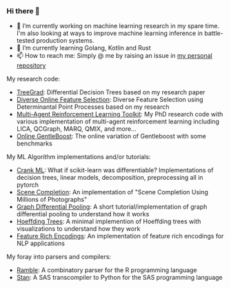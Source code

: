 ### Hi there 👋

<!--
**chipmunk-pixel/chipmunk-pixel** is a ✨ _special_ ✨ repository because its `README.md` (this file) appears on your GitHub profile.

Here are some ideas to get you started:

- 🔭 I’m currently working on ...
- 🌱 I’m currently learning ...
- 👯 I’m looking to collaborate on ...
- 🤔 I’m looking for help with ...
- 💬 Ask me about ...
- 📫 How to reach me: ...
- 😄 Pronouns: ...
- ⚡ Fun fact: ...
-->

- 🔭 I’m currently working on machine learning research in my spare time. I'm also looking at ways to improve machine learning inference in battle-tested production systems.
- 🌱 I’m currently learning Golang, Kotlin and Rust
- 📫 How to reach me: Simply @ me by raising an issue in [my personal repository](https://github.com/chipmunk-pixel/chipmunk-pixel/)

My research code:

- [TreeGrad](https://github.com/8bit-pixies/TreeGrad): Differential Decision Trees based on my research paper
- [Diverse Online Feature Selection](https://github.com/8bit-pixies/diverse-online-feature-selection): Diverse Feature Selection using Determinantal Point Processes based on my research
- [Multi-Agent Reinforcement Learning Toolkit](https://github.com/8bit-pixies/marl-offline-coordination): My PhD research code with various implementation of multi-agent reinforcement learning including LICA, QCGraph, MARQ, QMIX, and more...
- [Online GentleBoost](https://github.com/chipmunk-pixel/online-gentleboost): The online variation of Gentleboost with some benchmarks

My ML Algorithm implementations and/or tutorials:

- [Crank ML](https://github.com/chipmunk-pixel/crank-ml): What if scikit-learn was differentiable? Implementations of decision trees, linear models, decomposition, preprocessing all in pytorch
- [Scene Completion](https://github.com/8bit-pixies/Scene-Completion): An implementation of "Scene Completion Using Millions of Photographs"
- [Graph Differential Pooling](https://github.com/8bit-pixies/graph-differential-pooling): A short tutorial/implementation of graph differential pooling to understand how it works
- [Hoeffding Trees](https://github.com/8bit-pixies/Hoeffding-Trees): A minimal implemention of Hoeffding trees with visualizations to understand how they work
- [Feature Rich Encodings](https://github.com/8bit-pixies/feature-rich-encoding): An implementation of feature rich encodings for NLP applications

My foray into parsers and compilers:

- [Ramble](https://github.com/8bit-pixies/Ramble): A combinatory parser for the R programming language
- [Stan](https://github.com/8bit-pixies/Stan): A SAS transcompiler to Python for the SAS programming language
